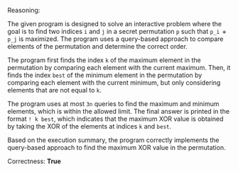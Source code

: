 Reasoning:

The given program is designed to solve an interactive problem where the goal is to find two indices `i` and `j` in a secret permutation `p` such that `p_i ⊕ p_j` is maximized. The program uses a query-based approach to compare elements of the permutation and determine the correct order.

The program first finds the index `k` of the maximum element in the permutation by comparing each element with the current maximum. Then, it finds the index `best` of the minimum element in the permutation by comparing each element with the current minimum, but only considering elements that are not equal to `k`.

The program uses at most `3n` queries to find the maximum and minimum elements, which is within the allowed limit. The final answer is printed in the format `! k best`, which indicates that the maximum XOR value is obtained by taking the XOR of the elements at indices `k` and `best`.

Based on the execution summary, the program correctly implements the query-based approach to find the maximum XOR value in the permutation.

Correctness: **True**